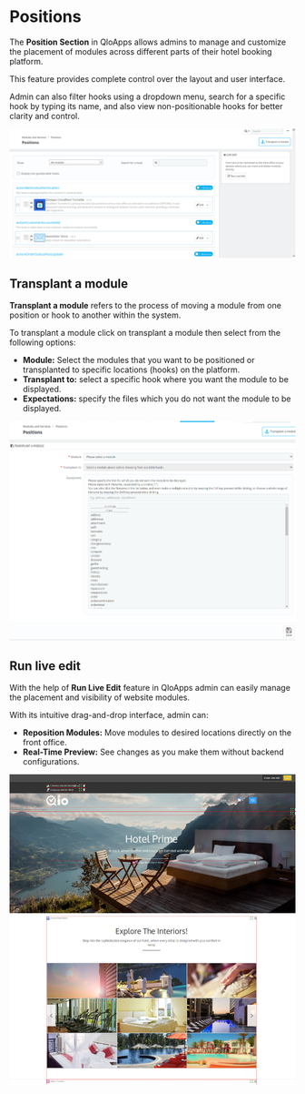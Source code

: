 # Positions

The **Position Section** in QloApps allows admins to manage and customize the placement of modules across different parts of their hotel booking platform.

This feature provides complete control over the layout and user interface.

Admin can also filter hooks using a dropdown menu, search for a specific hook by typing its name, and also view non-positionable hooks for better clarity and control.

![Positions!](./Positions.png)

## Transplant a module

**Transplant a module** refers to the process of moving a module from one position or hook to another within the system.

To transplant a module click on transplant a module then select from  the  following options:

- **Module:** Select the modules that you want to  be positioned or transplanted to specific locations (hooks) on the platform.
- **Transplant to:** select a specific hook where you want the module to be displayed.
- **Expectations:** specify the files which you do not want the module to be displayed.

![transplant a module!](./transplant_module.png)

## Run live edit

With the help of **Run Live Edit** feature in QloApps admin can easily manage the placement and visibility of website modules.

With its intuitive drag-and-drop interface, admin can:

- **Reposition Modules:** Move modules to desired locations directly on the front office.
- **Real-Time Preview:** See changes as you make them without backend configurations.

![live edit!](./live_edit.png)